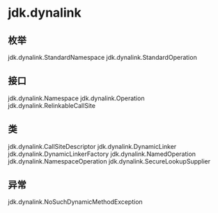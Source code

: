 # jdk.dynalink

## 枚举

jdk.dynalink.StandardNamespace
jdk.dynalink.StandardOperation

## 接口

jdk.dynalink.Namespace
jdk.dynalink.Operation
jdk.dynalink.RelinkableCallSite

## 类

jdk.dynalink.CallSiteDescriptor
jdk.dynalink.DynamicLinker
jdk.dynalink.DynamicLinkerFactory
jdk.dynalink.NamedOperation
jdk.dynalink.NamespaceOperation
jdk.dynalink.SecureLookupSupplier

## 异常

jdk.dynalink.NoSuchDynamicMethodException




